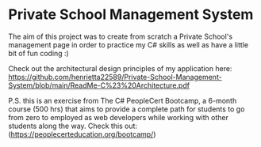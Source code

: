 # Private School Management System
The aim of this project was to create from scratch a Private School's management page in order to practice my C# skills as well as have a little bit of fun coding :)

Check out the architectural design principles of my application here: https://github.com/henrietta22589/Private-School-Management-System/blob/main/ReadMe-C%23%20Architecture.pdf

P.S. this is an exercise from The C# PeopleCert Bootcamp, a 6-month course (500 hrs) that aims to provide a complete path for students to go from zero to employed as web developers while working with other students along the way. Check this out: (https://peoplecerteducation.org/bootcamp/)
